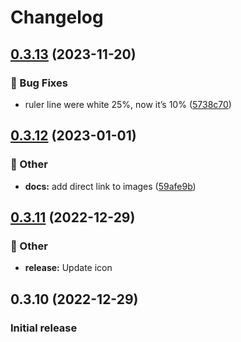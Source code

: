 # Changelog

## [0.3.13](https://github.com/Fred-Vatin/never-be-lost/compare/v0.3.12...v0.3.13) (2023-11-20)


### 🐞 Bug Fixes

* ruler line were white 25%, now it’s 10% ([5738c70](https://github.com/Fred-Vatin/never-be-lost/commit/5738c7001bf552c96da57c966ddb66a8e8afb3d9))

## [0.3.12](https://github.com/Fred-Vatin/never-be-lost/compare/v0.3.11...v0.3.12) (2023-01-01)


### 🧰 Other

* **docs:** add direct link to images ([59afe9b](https://github.com/Fred-Vatin/never-be-lost/commit/59afe9b0b03cef90e864a97a48d851017119d54b))

## [0.3.11](https://github.com/Fred-Vatin/never-be-lost/compare/v0.3.10...v0.3.11) (2022-12-29)

### 🧰 Other

* **release:** Update icon

## 0.3.10 (2022-12-29)

### Initial release
